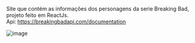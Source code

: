 Site que contém as informações dos personagens da serie Breaking Bad, projeto feito em ReactJs.   
Api: https://breakingbadapi.com/documentation

![image](https://user-images.githubusercontent.com/84050945/126242340-7f7ccf79-d6bd-488b-a6a5-1957541e3426.png)

